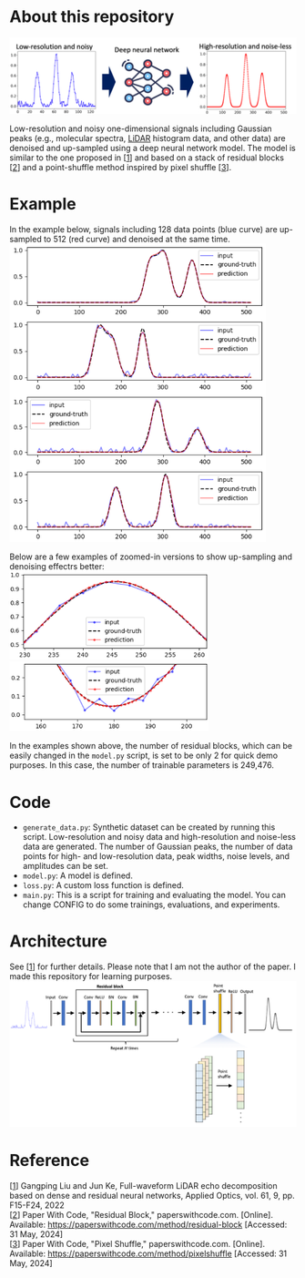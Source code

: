 # About this repository  
<img src="./docs/image/image2.png" width="650">  

Low-resolution and noisy one-dimensional signals including Gaussian peaks (e.g., molecular spectra, [LiDAR](https://en.wikipedia.org/wiki/Lidar) histogram data, and other data) are denoised and up-sampled using a deep neural network model. 
The model is similar to the one proposed in [[1](https://opg.optica.org/ao/abstract.cfm?uri=ao-61-9-f15)] and based on a stack of residual blocks [[2](https://paperswithcode.com/method/residual-block)] and a point-shuffle method inspired by pixel shuffle [[3](https://paperswithcode.com/method/pixelshuffle)].  
# Example
In the example below, signals including 128 data points (blue curve) are up-sampled to 512 (red curve) and denoised at the same time.   
<img src="./docs/image/example1.png" width="450">    
   
Below are a few examples of zoomed-in versions to show up-sampling and denoising effectrs better:  
<img src="./docs/image/example2.png" width="350">    
<img src="./docs/image/example3.png" width="350">    

In the examples shown above, the number of residual blocks, which can be easily changed in the `model.py` script, is set to be only 2 for quick demo purposes. In this case, the number of trainable parameters is 249,476.
# Code
- `generate_data.py`: Synthetic dataset can be created by running this script. Low-resolution and noisy data and high-resolution and noise-less data are generated. The number of Gaussian peaks, the number of data points for high- and low-resolution data, peak widths, noise levels, and amplitudes can be set.
- `model.py`: A model is defined. 
- `loss.py`: A custom loss function is defined.
- `main.py`: This is a script for training and evaluating the model. You can change CONFIG to do some trainings, evaluations, and experiments.
# Architecture 
See [[1](https://opg.optica.org/ao/abstract.cfm?uri=ao-61-9-f15)]  for further details. Please note that I am not the author of the paper. I made this repository for learning purposes. 
<img src="./docs/image/image1.png" width="800">

# Reference
[[1](https://opg.optica.org/ao/abstract.cfm?uri=ao-61-9-f15)] Gangping Liu and Jun Ke, Full-waveform LiDAR echo decomposition based on dense and residual neural networks, Applied Optics, vol. 61, 9, pp. F15-F24, 2022  
[[2](https://paperswithcode.com/method/residual-block)] Paper With Code, "Residual Block," paperswithcode.com. [Online]. Available: https://paperswithcode.com/method/residual-block [Accessed: 31 May, 2024]  
[[3](https://paperswithcode.com/method/pixelshuffle)] Paper With Code, "Pixel Shuffle," paperswithcode.com. [Online]. Available: https://paperswithcode.com/method/pixelshuffle [Accessed: 31 May, 2024]

